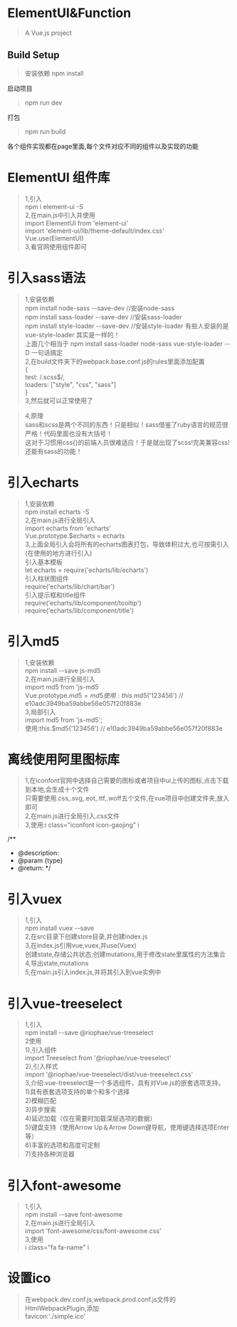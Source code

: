 # ElementUI&Function

> A Vue.js project

## Build Setup

> 安装依赖
> npm install

启动项目
>npm run dev

打包
>npm run build

各个组件实现都在page里面,每个文件对应不同的组件以及实现的功能

# ElementUI 组件库
>1,引入  
npm i element-ui -S  
>2,在main.js中引入并使用  
import ElementUI from 'element-ui'  
import 'element-ui/lib/theme-default/index.css'  
Vue.use(ElementUI)  
>3,看官网使用组件即可  

# 引入sass语法
>1,安装依赖  
npm install node-sass --save-dev //安装node-sass   
npm install sass-loader --save-dev //安装sass-loader   
npm install style-loader --save-dev //安装style-loader 有些人安装的是 vue-style-loader 其实是一样的！  
上面几个相当于 npm install sass-loader node-sass vue-style-loader --D  一句话搞定  
>2,在build文件夹下的webpack.base.conf.js的rules里面添加配置  
{  
    test: /\.scss$/,  
    loaders: ["style", "css", "sass"]  
}  
>3,然后就可以正常使用了  
<style lang="scss"></style>  
>4,原理  
sass和scss是两个不同的东西！只是相似！sass借鉴了ruby语言的规范很严格！代码里面也没有大括号！  
这对于习惯用css{}的前端人员很难适应！于是就出现了scss!完美兼容css!还能有sass的功能！  

# 引入echarts
>1,安装依赖  
npm install echarts -S  
>2,在main.js进行全局引入  
import echarts from 'echarts'  
Vue.prototype.$echarts = echarts  
>3,上面全局引入会将所有的echarts图表打包，导致体积过大,也可按需引入(在使用的地方进行引入)  
引入基本模板  
let echarts = require('echarts/lib/echarts')  
引入柱状图组件  
require('echarts/lib/chart/bar')  
引入提示框和title组件  
require('echarts/lib/component/tooltip')  
require('echarts/lib/component/title')  

# 引入md5
>1,安装依赖  
npm install --save js-md5  
>2,在main.js进行全局引入    
import md5 from 'js-md5    
Vue.prototype.$md5 = md5    
使用:this.$md5('123456') // e10adc3949ba59abbe56e057f20f883e  
>3,局部引入    
import md5 from 'js-md5';  
使用:this.$md5('123456') // e10adc3949ba59abbe56e057f20f883e  

# 离线使用阿里图标库
>1,在iconfont官网中选择自己需要的图标或者项目中ui上传的图标,点击下载到本地,会生成十个文件  
只需要使用.css,.svg,.eot,.ttf,.woff五个文件,在vue项目中创建文件夹,放入即可     
>2,在main.js进行全局引入.css文件       
>3,使用:i class="iconfont icon-gaojing"  i      

/**
 * @description: 
 * @param {type} 
 * @return: 
 */
# 引入vuex
>1,引入   
npm install vuex --save    
>2,在src目录下创建store目录,并创建index.js     
>3,在index.js引用vue,vuex,并use(Vuex)   
创建state,存储公共状态;创建mutations,用于修改state里属性的方法集合   
>4,导出state,mutations    
>5,在main.js引入index.js,并将其引入到vue实例中   

# 引入vue-treeselect
>1,引入     
npm install --save @riophae/vue-treeselect        
>2使用     
>1),引入组件  
import Treeselect from '@riophae/vue-treeselect'  
>2),引入样式  
import '@riophae/vue-treeselect/dist/vue-treeselect.css'   
>3,介绍:vue-treeselect是一个多选组件，具有对Vue.js的嵌套选项支持。  
1)具有嵌套选项支持的单个和多个选择  
2)模糊匹配  
3)异步搜索  
4)延迟加载（仅在需要时加载深层选项的数据）  
5)键盘支持（使用Arrow Up＆Arrow Down键导航，使用键选择选项Enter等）  
6)丰富的选项和高度可定制  
7)支持各种浏览器  

# 引入font-awesome
>1,引入     
npm install --save font-awesome        
>2,在main.js进行全局引入      
import 'font-awesome/css/font-awesome.css'    
>3,使用  
i class="fa fa-name"  i

# 设置ico
>在webpack.dev.conf.js,webpack.prod.conf.js文件的HtmlWebpackPlugin,添加  
favicon:'./simple.ico'  





